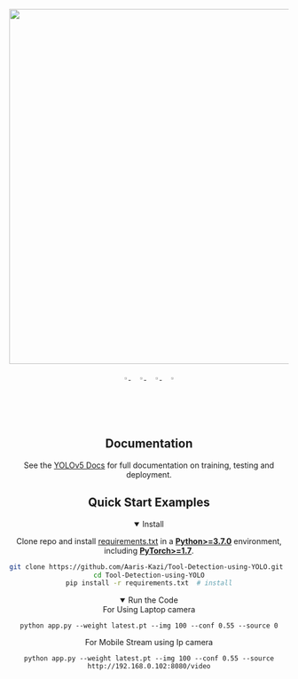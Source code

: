 <div align="center">
<p>
   <img width="640" src="https://github.com/Aaris-Kazi/Tool-Detection-using-YOLO/blob/main/output.gif"></a>
</p>

<div align="center">
   <a href="https://github.com/Aaris-Kazi">
   <img src="https://github.com/ultralytics/yolov5/releases/download/v1.0/logo-social-github.png" width="2%"/>
   </a>
   <img width="2%" />
   <a href="https://www.linkedin.com/in/aaris-kazi/">
   <img src="https://github.com/ultralytics/yolov5/releases/download/v1.0/logo-social-linkedin.png" width="2%"/>
   </a>
   <img width="2%" />
   <a href="https://twitter.com/AarisKazi">
   <img src="https://github.com/ultralytics/yolov5/releases/download/v1.0/logo-social-twitter.png" width="2%"/>
   </a>
   <img width="2%" />
   <a href="https://www.instagram.com/aaris_kazi/">
   <img src="https://github.com/ultralytics/yolov5/releases/download/v1.0/logo-social-instagram.png" width="2%"/>
   </a>
</div>

## <div align="center">Documentation</div>

See the [YOLOv5 Docs](https://docs.ultralytics.com) for full documentation on training, testing and deployment.

## <div align="center">Quick Start Examples</div>

<details open>
<summary>Install</summary>

Clone repo and install [requirements.txt](https://github.com/ultralytics/yolov5/blob/master/requirements.txt) in a
[**Python>=3.7.0**](https://www.python.org/) environment, including
[**PyTorch>=1.7**](https://pytorch.org/get-started/locally/).

```bash
git clone https://github.com/Aaris-Kazi/Tool-Detection-using-YOLO.git  # clone
cd Tool-Detection-using-YOLO
pip install -r requirements.txt  # install
```

</details>

<details open>
<summary>Run the Code</summary>
   For Using Laptop camera 

```
python app.py --weight latest.pt --img 100 --conf 0.55 --source 0
```
   
   For Mobile Stream using Ip camera 

```
python app.py --weight latest.pt --img 100 --conf 0.55 --source http://192.168.0.102:8080/video
```
